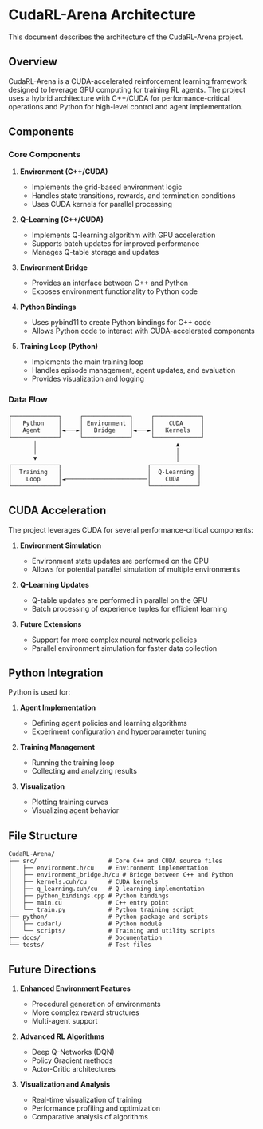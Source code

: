 # CudaRL-Arena Architecture

This document describes the architecture of the CudaRL-Arena project.

## Overview

CudaRL-Arena is a CUDA-accelerated reinforcement learning framework designed to leverage GPU computing for training RL agents. The project uses a hybrid architecture with C++/CUDA for performance-critical operations and Python for high-level control and agent implementation.

## Components

### Core Components

1. **Environment (C++/CUDA)**
   - Implements the grid-based environment logic
   - Handles state transitions, rewards, and termination conditions
   - Uses CUDA kernels for parallel processing

2. **Q-Learning (C++/CUDA)**
   - Implements Q-learning algorithm with GPU acceleration
   - Supports batch updates for improved performance
   - Manages Q-table storage and updates

3. **Environment Bridge**
   - Provides an interface between C++ and Python
   - Exposes environment functionality to Python code

4. **Python Bindings**
   - Uses pybind11 to create Python bindings for C++ code
   - Allows Python code to interact with CUDA-accelerated components

5. **Training Loop (Python)**
   - Implements the main training loop
   - Handles episode management, agent updates, and evaluation
   - Provides visualization and logging

### Data Flow

```
┌─────────────┐     ┌─────────────┐     ┌─────────────┐
│   Python    │     │ Environment │     │    CUDA     │
│   Agent     │◄───►│   Bridge    │◄───►│   Kernels   │
└─────────────┘     └─────────────┘     └─────────────┘
       │                                       ▲
       │                                       │
       ▼                                       │
┌─────────────┐                        ┌─────────────┐
│  Training   │                        │  Q-Learning │
│    Loop     │◄───────────────────────│    CUDA     │
└─────────────┘                        └─────────────┘
```

## CUDA Acceleration

The project leverages CUDA for several performance-critical components:

1. **Environment Simulation**
   - Environment state updates are performed on the GPU
   - Allows for potential parallel simulation of multiple environments

2. **Q-Learning Updates**
   - Q-table updates are performed in parallel on the GPU
   - Batch processing of experience tuples for efficient learning

3. **Future Extensions**
   - Support for more complex neural network policies
   - Parallel environment simulation for faster data collection

## Python Integration

Python is used for:

1. **Agent Implementation**
   - Defining agent policies and learning algorithms
   - Experiment configuration and hyperparameter tuning

2. **Training Management**
   - Running the training loop
   - Collecting and analyzing results

3. **Visualization**
   - Plotting training curves
   - Visualizing agent behavior

## File Structure

```
CudaRL-Arena/
├── src/                    # Core C++ and CUDA source files
│   ├── environment.h/cu    # Environment implementation
│   ├── environment_bridge.h/cu # Bridge between C++ and Python
│   ├── kernels.cuh/cu      # CUDA kernels
│   ├── q_learning.cuh/cu   # Q-learning implementation
│   ├── python_bindings.cpp # Python bindings
│   ├── main.cu             # C++ entry point
│   └── train.py            # Python training script
├── python/                 # Python package and scripts
│   ├── cudarl/             # Python module
│   └── scripts/            # Training and utility scripts
├── docs/                   # Documentation
└── tests/                  # Test files
```

## Future Directions

1. **Enhanced Environment Features**
   - Procedural generation of environments
   - More complex reward structures
   - Multi-agent support

2. **Advanced RL Algorithms**
   - Deep Q-Networks (DQN)
   - Policy Gradient methods
   - Actor-Critic architectures

3. **Visualization and Analysis**
   - Real-time visualization of training
   - Performance profiling and optimization
   - Comparative analysis of algorithms
